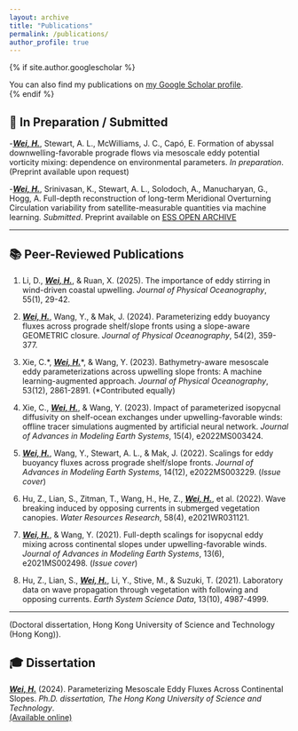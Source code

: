 ```yaml
---
layout: archive
title: "Publications"
permalink: /publications/
author_profile: true
---
```


{% if site.author.googlescholar %}
  <div class="wordwrap">You can also find my publications on <a href="{{site.author.googlescholar}}">my Google Scholar profile</a>.</div>
{% endif %}

## 📝 In Preparation / Submitted

-<ins>***Wei, H.***</ins>, Stewart, A. L., McWilliams, J. C., Capó, E. Formation of abyssal downwelling-favorable prograde flows via mesoscale eddy potential vorticity mixing: dependence on environmental parameters. _In preparation_. (Preprint available upon request)

-<ins>***Wei, H.***</ins>, Srinivasan, K., Stewart, A. L., Solodoch, A., Manucharyan, G., Hogg, A. Full-depth reconstruction of long-term Meridional Overturning Circulation variability from satellite-measurable quantities via machine learning. _Submitted_. Preprint available on <a href="https://essopenarchive.org/doi/full/10.22541/essoar.173557395.51571776">ESS OPEN ARCHIVE</a>

---
## 📚 Peer-Reviewed Publications

1. Li, D., <ins>***Wei, H.***</ins>, & Ruan, X. (2025). The importance of eddy stirring in wind-driven coastal upwelling. _Journal of Physical Oceanography_, 55(1), 29-42.

2. <ins>***Wei, H.***</ins>, Wang, Y., & Mak, J. (2024). Parameterizing eddy buoyancy fluxes across prograde shelf/slope fronts using a slope-aware GEOMETRIC closure. _Journal of Physical Oceanography_, 54(2), 359-377.

3. Xie, C.\*, <ins>***Wei, H.***</ins>\*, & Wang, Y. (2023). Bathymetry-aware mesoscale eddy parameterizations across upwelling slope fronts: A machine learning-augmented approach. _Journal of Physical Oceanography_, 53(12), 2861-2891. (\*Contributed equally)

4. Xie, C., <ins>***Wei, H.***</ins>, & Wang, Y. (2023). Impact of parameterized isopycnal diffusivity on shelf-ocean exchanges under upwelling-favorable winds: offline tracer simulations augmented by artificial neural network. _Journal of Advances in Modeling Earth Systems_, 15(4), e2022MS003424.

5. <ins>***Wei, H.***</ins>, Wang, Y., Stewart, A. L., & Mak, J. (2022). Scalings for eddy buoyancy fluxes across prograde shelf/slope fronts. _Journal of Advances in Modeling Earth Systems_, 14(12), e2022MS003229. (_Issue cover_)

6. Hu, Z., Lian, S., Zitman, T., Wang, H., He, Z., <ins>***Wei, H.***</ins>, et al. (2022). Wave breaking induced by opposing currents in submerged vegetation canopies. _Water Resources Research_, 58(4), e2021WR031121.

7. <ins>***Wei, H.***</ins>, & Wang, Y. (2021). Full-depth scalings for isopycnal eddy mixing across continental slopes under upwelling-favorable winds. _Journal of Advances in Modeling Earth Systems_, 13(6), e2021MS002498. (_Issue cover_)

8. Hu, Z., Lian, S., <ins>***Wei, H.***</ins>, Li, Y., Stive, M., & Suzuki, T. (2021). Laboratory data on wave propagation through vegetation with following and opposing currents. _Earth System Science Data_, 13(10), 4987-4999.


---
(Doctoral dissertation, Hong Kong University of Science and Technology (Hong Kong)).
## 🎓 Dissertation

<ins>***Wei, H.***</ins> (2024). Parameterizing Mesoscale Eddy Fluxes Across Continental Slopes. _Ph.D. dissertation, The Hong Kong University of Science and Technology_.  
[(Available online)](https://lbezone.hkust.edu.hk/rse/?p=63844)
